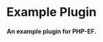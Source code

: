 
<h1 align="center">
  <br>
  <!--<a href=""><img src="" alt="Markdownify" width="200"></a>-->
  <br>
  Example Plugin
  <br>
</h1>

<h4 align="center">An example plugin for PHP-EF.</h4>